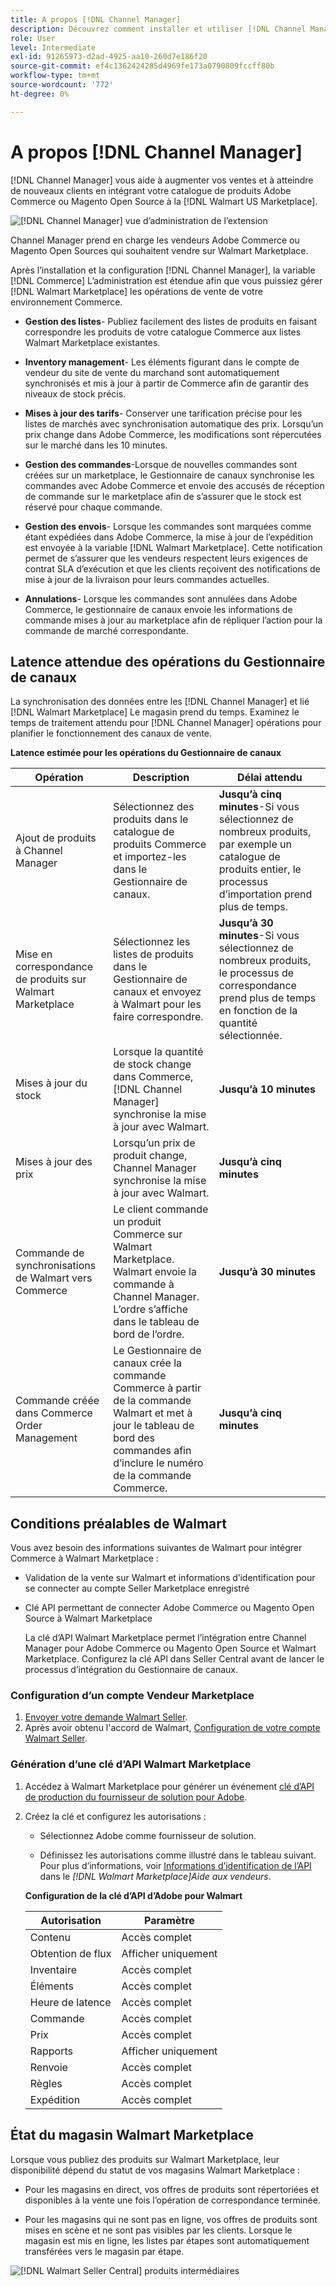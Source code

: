 ```yaml
---
title: A propos [!DNL Channel Manager]
description: Découvrez comment installer et utiliser [!DNL Channel Manager] pour intégrer Adobe Commerce et les magasins Magento Open Sources à des marchés tiers et créer un canal de vente afin de gérer de manière transparente les listes, les prix, les stocks et les ventes Marketplace auprès de votre administrateur Commerce.
role: User
level: Intermediate
exl-id: 91265973-d2ad-4925-aa10-260d7e186f20
source-git-commit: ef4c1362424285d4969fe173a0790809fccff80b
workflow-type: tm+mt
source-wordcount: '772'
ht-degree: 0%

---
```



# A propos [!DNL Channel Manager]

[!DNL Channel Manager] vous aide à augmenter vos ventes et à atteindre de nouveaux clients en intégrant votre catalogue de produits Adobe Commerce ou Magento Open Source à la [!DNL Walmart US Marketplace].

![[!DNL Channel Manager] vue d’administration de l’extension](assets/channel-manager-home.png)

Channel Manager prend en charge les vendeurs Adobe Commerce ou Magento Open Sources qui souhaitent vendre sur Walmart Marketplace.

Après l’installation et la configuration [!DNL Channel Manager], la variable [!DNL Commerce] L’administration est étendue afin que vous puissiez gérer [!DNL Walmart Marketplace] les opérations de vente de votre environnement Commerce.

* **Gestion des listes**- Publiez facilement des listes de produits en faisant correspondre les produits de votre catalogue Commerce aux listes Walmart Marketplace existantes.

* **Inventory management**- Les éléments figurant dans le compte de vendeur du site de vente du marchand sont automatiquement synchronisés et mis à jour à partir de Commerce afin de garantir des niveaux de stock précis.

* **Mises à jour des tarifs**- Conserver une tarification précise pour les listes de marchés avec synchronisation automatique des prix. Lorsqu’un prix change dans Adobe Commerce, les modifications sont répercutées sur le marché dans les 10 minutes.

* **Gestion des commandes**-Lorsque de nouvelles commandes sont créées sur un marketplace, le Gestionnaire de canaux synchronise les commandes avec Adobe Commerce et envoie des accusés de réception de commande sur le marketplace afin de s’assurer que le stock est réservé pour chaque commande.

* **Gestion des envois**- Lorsque les commandes sont marquées comme étant expédiées dans Adobe Commerce, la mise à jour de l’expédition est envoyée à la variable [!DNL Walmart Marketplace]. Cette notification permet de s’assurer que les vendeurs respectent leurs exigences de contrat SLA d’exécution et que les clients reçoivent des notifications de mise à jour de la livraison pour leurs commandes actuelles.

* **Annulations**- Lorsque les commandes sont annulées dans Adobe Commerce, le gestionnaire de canaux envoie les informations de commande mises à jour au marketplace afin de répliquer l’action pour la commande de marché correspondante.

## Latence attendue des opérations du Gestionnaire de canaux

La synchronisation des données entre les [!DNL Channel Manager] et lié [!DNL Walmart Marketplace] Le magasin prend du temps. Examinez le temps de traitement attendu pour [!DNL Channel Manager] opérations pour planifier le fonctionnement des canaux de vente.

**Latence estimée pour les opérations du Gestionnaire de canaux**

| **Opération** | **Description** | **Délai attendu** |
|--------------------------------------------|-----------------------------------------------------------------------------------------------------------------------------------------------|------------------------------------------------------------------------------------------------------------------------------|
| Ajout de produits à Channel Manager | Sélectionnez des produits dans le catalogue de produits Commerce et importez-les dans le Gestionnaire de canaux. | **Jusqu’à cinq minutes**-Si vous sélectionnez de nombreux produits, par exemple un catalogue de produits entier, le processus d’importation prend plus de temps. |
| Mise en correspondance de produits sur Walmart Marketplace | Sélectionnez les listes de produits dans le Gestionnaire de canaux et envoyez à Walmart pour les faire correspondre. | **Jusqu’à 30 minutes**-Si vous sélectionnez de nombreux produits, le processus de correspondance prend plus de temps en fonction de la quantité sélectionnée. |
| Mises à jour du stock | Lorsque la quantité de stock change dans Commerce, [!DNL Channel Manager] synchronise la mise à jour avec Walmart. | **Jusqu’à 10 minutes** |
| Mises à jour des prix | Lorsqu’un prix de produit change, Channel Manager synchronise la mise à jour avec Walmart. | **Jusqu’à cinq minutes** |
| Commande de synchronisations de Walmart vers Commerce | Le client commande un produit Commerce sur Walmart Marketplace. Walmart envoie la commande à Channel Manager. L’ordre s’affiche dans le tableau de bord de l’ordre. | **Jusqu’à 30 minutes** |
| Commande créée dans Commerce Order Management | Le Gestionnaire de canaux crée la commande Commerce à partir de la commande Walmart et met à jour le tableau de bord des commandes afin d’inclure le numéro de la commande Commerce. | **Jusqu’à cinq minutes** |

## Conditions préalables de Walmart

Vous avez besoin des informations suivantes de Walmart pour intégrer Commerce à Walmart Marketplace :

* Validation de la vente sur Walmart et informations d’identification pour se connecter au compte Seller Marketplace enregistré

* Clé API permettant de connecter Adobe Commerce ou Magento Open Source à Walmart Marketplace

   La clé d’API Walmart Marketplace permet l’intégration entre Channel Manager pour Adobe Commerce ou Magento Open Source et Walmart Marketplace. Configurez la clé API dans Seller Central avant de lancer le processus d’intégration du Gestionnaire de canaux.

### Configuration d’un compte Vendeur Marketplace

1. [Envoyer votre demande Walmart Seller](https://marketplace-apply.walmart.com/apply?id=0014M00001zivMpQAI).
2. Après avoir obtenu l&#39;accord de Walmart, [Configuration de votre compte Walmart Seller](https://sellerhelp.walmart.com/seller/s/guide?article=000008219).

### Génération d’une clé d’API Walmart Marketplace

1. Accédez à Walmart Marketplace pour générer un événement [clé d’API de production du fournisseur de solution pour Adobe](https://developer.walmart.com/#preloginModal?redirectUri=https%3A%2F%2Fdeveloper.walmart.com%2Faccount%2FgenerateKey).

1. Créez la clé et configurez les autorisations :

   * Sélectionnez Adobe comme fournisseur de solution.

   * Définissez les autorisations comme illustré dans le tableau suivant. Pour plus d’informations, voir [Informations d’identification de l’API](https://sellerhelp.walmart.com/seller/s/guide?article=000006422) dans le *[!DNL Walmart Marketplace]Aide aux vendeurs*.

   **Configuration de la clé d’API d’Adobe pour Walmart**

   | **Autorisation** | **Paramètre** |
   |----------------|-------------|
   | Contenu | Accès complet |
   | Obtention de flux | Afficher uniquement |
   | Inventaire | Accès complet |
   | Éléments | Accès complet |
   | Heure de latence | Accès complet |
   | Commande | Accès complet |
   | Prix | Accès complet |
   | Rapports | Afficher uniquement |
   | Renvoie | Accès complet |
   | Règles | Accès complet |
   | Expédition | Accès complet |

## État du magasin Walmart Marketplace

Lorsque vous publiez des produits sur Walmart Marketplace, leur disponibilité dépend du statut de vos magasins Walmart Marketplace :

* Pour les magasins en direct, vos offres de produits sont répertoriées et disponibles à la vente une fois l’opération de correspondance terminée.

* Pour les magasins qui ne sont pas en ligne, vos offres de produits sont mises en scène et ne sont pas visibles par les clients. Lorsque le magasin est mis en ligne, les listes par étapes sont automatiquement transférées vers le magasin par étape.


![[!DNL Walmart Seller Central] produits intermédiaires](assets/walmart-seller-central-staged.png)
